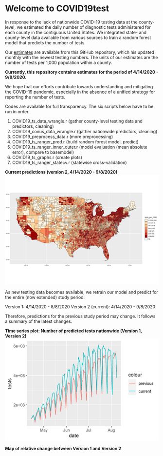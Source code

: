 <h1> Welcome to COVID19test</h1>

In response to the lack of nationwide COVID-19 testing data at the county-level, we estimated the daily number of diagnostic tests administered for each county in the contiguous United States. We integrated state- and county-level data available from various sources to train a random forest model that predicts the number of tests. 

Our [estimates](outputs/COVID19_tests_pred_ranger.csv) are available from this GitHub repository, which his updated monthly with the newest testing numbers. The units of our estimates are the number of tests per 1,000 population within a county.

**Currently, this repository contains estimates for the period of 4/14/2020 - 9/8/2020.**

We hope that our efforts contribute towards understanding and mitigating the COVID-19 pandemic, especially in the absence of a unified strategy for reporting the number of tests.

Codes are available for full transparency. The six scripts below have to be run in order.

1. COVID19_ts_data_wrangle.r (gather county-level testing data and predictors, cleaning)
2. COVID19_conus_data_wrangle.r (gather nationwide predictors, cleaning) 
3. COVID19_preprocess_data.r (more preprocessing)
4. COVID19_ts_ranger_pred.r (build random forest model, predict)
5. COVID19_ts_ranger_inner_outer.r (model evaluation (mean absolute error), compare to basemodel)
6. COVID19_ts_graphs.r (create plots)
7. COVID19_ts_ranger_statecv.r (statewise cross-validation)

**Current predictions (version 2, 4/14/2020 - 9/8/2020)**
![alt text](figures/pred_cumulative.jpg)

As new testing data becomes available, we retrain our model and predict for the entire (now extended) study period:

Version 1: 4/14/2020 - 8/8/2020
Version 2 (current): 4/14/2020 - 9/8/2020

Therefore, predictions for the previous study period may change. It follows a summary of the latest changes.

**Time series plot: Number of predicted tests nationwide (Version 1, Version 2)**
![alt text](figures/diff_time_series.jpg)

**Map of relative change between Version 1 and Version 2**
